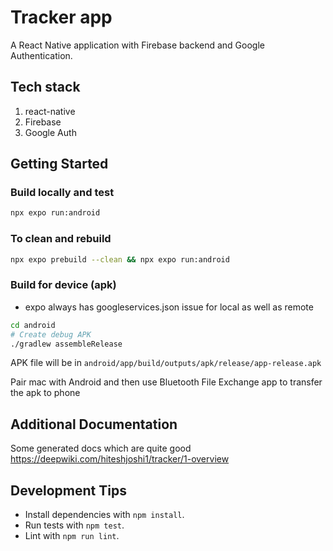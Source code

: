# Tracker app

A React Native application with Firebase backend and Google Authentication.

## Tech stack
1. react-native
2. Firebase
3. Google Auth

## Getting Started

### Build locally and test
```bash
npx expo run:android
```

### To clean and rebuild
```bash
npx expo prebuild --clean && npx expo run:android
```

### Build for device (apk)
- expo always has googleservices.json issue for local as well as remote
```bash
cd android
# Create debug APK
./gradlew assembleRelease
```
APK file will be in
`android/app/build/outputs/apk/release/app-release.apk`

Pair mac with Android and then use
Bluetooth File Exchange
app to transfer the apk to phone

## Additional Documentation
Some generated docs which are quite good
https://deepwiki.com/hiteshjoshi1/tracker/1-overview

## Development Tips
- Install dependencies with `npm install`.
- Run tests with `npm test`.
- Lint with `npm run lint`.
